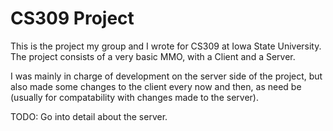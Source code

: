 # CS309 Project

This is the project my group and I wrote for CS309 at Iowa State University. The project consists of a very basic MMO, with a Client and a Server.

I was mainly in charge of development on the server side of the project, but also made some changes to the client every now and then, as need be (usually for compatability with changes made to the server).

TODO: Go into detail about the server.
